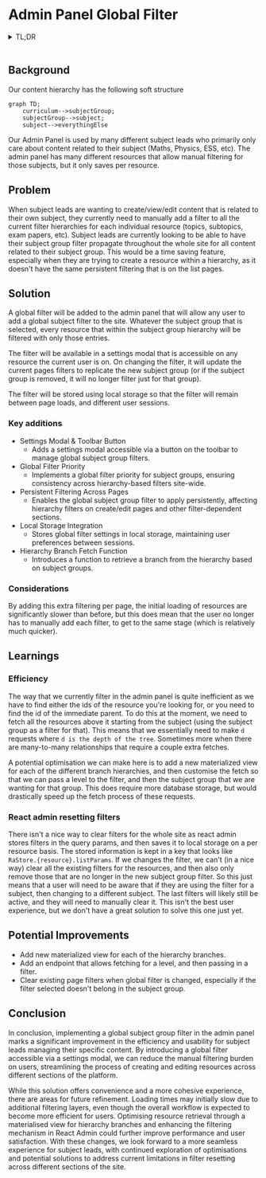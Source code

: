# Admin Panel Global Filter

<details><summary>TL;DR</summary>
A new global subject group filter will be added to the admin panel, enabling subject leads to apply a persistent filter for content related to their subject across the platform. Accessible via a settings modal, the filter will reduce manual filtering efforts by storing preferences in local storage, maintaining them across sessions. Key features include persistent filtering, local storage integration, and a hierarchy branch fetch function to streamline content management. While this enhances efficiency, potential improvements include optimising resource retrieval with materialised views and addressing filter reset issues in React Admin.
</details>

<br />

## Background

Our content hierarchy has the following soft structure

```mermaid
graph TD;
    curriculum-->subjectGroup;
    subjectGroup-->subject;
    subject-->everythingElse
```

Our Admin Panel is used by many different subject leads who primarily only care about content related to their subject (Maths, Physics, ESS, etc). The admin panel has many different resources that allow manual filtering for those subjects, but it only saves per resource.

## Problem

When subject leads are wanting to create/view/edit content that is related to their own subject, they currently need to manually add a filter to all the current filter hierarchies for each individual resource (topics, subtopics, exam papers, etc). Subject leads are currently looking to be able to have their subject group filter propagate throughout the whole site for all content related to their subject group. This would be a time saving feature, especially when they are trying to create a resource within a hierarchy, as it doesn't have the same persistent filtering that is on the list pages.

## Solution

A global filter will be added to the admin panel that will allow any user to add a global subject filter to the site. Whatever the subject group that is selected, every resource that within the subject group hierarchy will be filtered with only those entries.

The filter will be available in a settings modal that is accessible on any resource the current user is on. On changing the filter, it will update the current pages filters to replicate the new subject group (or if the subject group is removed, it will no longer filter just for that group).

The filter will be stored using local storage so that the filter will remain between page loads, and different user sessions.

### Key additions

- Settings Modal & Toolbar Button
  - Adds a settings modal accessible via a button on the toolbar to manage global subject group filters.
- Global Filter Priority
  - Implements a global filter priority for subject groups, ensuring consistency across hierarchy-based filters site-wide.
- Persistent Filtering Across Pages
  - Enables the global subject group filter to apply persistently, affecting hierarchy filters on create/edit pages and other filter-dependent sections.
- Local Storage Integration
  - Stores global filter settings in local storage, maintaining user preferences between sessions.
- Hierarchy Branch Fetch Function
  - Introduces a function to retrieve a branch from the hierarchy based on subject groups.

### Considerations

By adding this extra filtering per page, the initial loading of resources are significantly slower than before, but this does mean that the user no longer has to manually add each filter, to get to the same stage (which is relatively much quicker).

## Learnings

### Efficiency

The way that we currently filter in the admin panel is quite inefficient as we have to find either the ids of the resource you're looking for, or you need to find the id of the immediate parent. To do this at the moment, we need to fetch all the resources above it starting from the subject (using the subject group as a filter for that). This means that we essentially need to make `d` requests where `d is the depth of the tree`. Sometimes more when there are many-to-many relationships that require a couple extra fetches.

A potential optimisation we can make here is to add a new materialized view for each of the different branch hierarchies, and then customise the fetch so that we can pass a level to the filter, and then the subject group that we are wanting for that group. This does require more database storage, but would drastically speed up the fetch process of these requests.

### React admin resetting filters

There isn't a nice way to clear filters for the whole site as react admin stores filters in the query params, and then saves it to local storage on a per resource basis. The stored information is kept in a key that looks like `RaStore.{resource}.listParams`. If we changes the filter, we can't (in a nice way) clear all the existing filters for the resources, and then also only remove those that are no longer in the new subject group filter. So this just means that a user will need to be aware that if they are using the filter for a subject, then changing to a different subject. The last filters will likely still be active, and they will need to manually clear it. This isn't the best user experience, but we don't have a great solution to solve this one just yet.

## Potential Improvements

- Add new materialized view for each of the hierarchy branches.
- Add an endpoint that allows fetching for a level, and then passing in a filter.
- Clear existing page filters when global filter is changed, especially if the filter selected doesn't belong in the subject group.

## Conclusion

In conclusion, implementing a global subject group filter in the admin panel marks a significant improvement in the efficiency and usability for subject leads managing their specific content. By introducing a global filter accessible via a settings modal, we can reduce the manual filtering burden on users, streamlining the process of creating and editing resources across different sections of the platform.

While this solution offers convenience and a more cohesive experience, there are areas for future refinement. Loading times may initially slow due to additional filtering layers, even though the overall workflow is expected to become more efficient for users. Optimising resource retrieval through a materialised view for hierarchy branches and enhancing the filtering mechanism in React Admin could further improve performance and user satisfaction. With these changes, we look forward to a more seamless experience for subject leads, with continued exploration of optimisations and potential solutions to address current limitations in filter resetting across different sections of the site.
